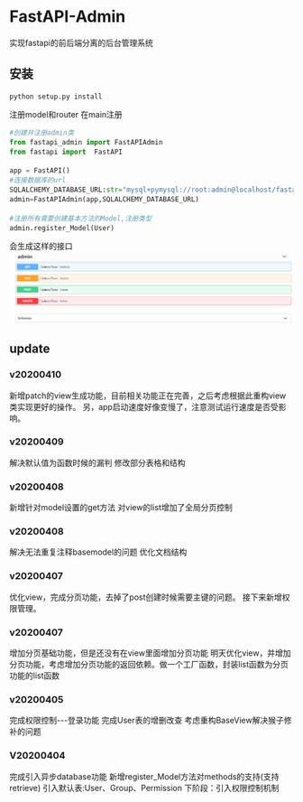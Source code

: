# FastAPI-Admin
实现fastapi的前后端分离的后台管理系统

## 安装
```shell script
python setup.py install
```
注册model和router
在main注册
```python
#创建并注册admin类
from fastapi_admin import FastAPIAdmin
from fastapi import  FastAPI

app = FastAPI()
#连接数据库的url
SQLALCHEMY_DATABASE_URL:str="mysql+pymysql://root:admin@localhost/fastapiadmin?charset=utf8mb4"
admin=FastAPIAdmin(app,SQLALCHEMY_DATABASE_URL)

#注册所有需要创建基本方法的Model,注册类型
admin.register_Model(User)

```
会生成这样的接口
![avatar](doc/1585901894(1).jpg)
## update
### v20200410
新增patch的view生成功能，目前相关功能正在完善，之后考虑根据此重构view类实现更好的操作。
另，app启动速度好像变慢了，注意测试运行速度是否受影响。
### v20200409
解决默认值为函数时候的漏判
修改部分表格和结构
### v20200408
新增针对model设置的get方法
对view的list增加了全局分页控制
### v20200408
解决无法重复注释basemodel的问题
优化文档结构
### v20200407
优化view，完成分页功能，去掉了post创建时候需要主键的问题。
接下来新增权限管理。
### v20200407
增加分页基础功能，但是还没有在view里面增加分页功能
明天优化view，并增加分页功能，考虑增加分页功能的返回依赖。做一个工厂函数，封装list函数为分页功能的list函数
### v20200405
完成权限控制---登录功能
完成User表的增删改查
考虑重构BaseView解决猴子修补的问题

### V20200404
完成引入异步database功能
新增register_Model方法对methods的支持(支持retrieve)
引入默认表:User、Group、Permission
下阶段：引入权限控制机制